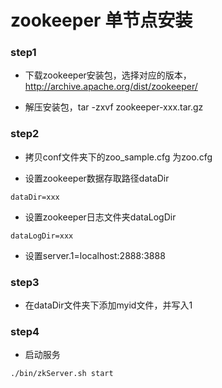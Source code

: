 
# zookeeper 单节点安装

### step1

* 下载zookeeper安装包，选择对应的版本，http://archive.apache.org/dist/zookeeper/

* 解压安装包，tar -zxvf zookeeper-xxx.tar.gz


### step2

* 拷贝conf文件夹下的zoo_sample.cfg 为zoo.cfg

* 设置zookeeper数据存取路径dataDir
```
dataDir=xxx
```

* 设置zookeeper日志文件夹dataLogDir
```
dataLogDir=xxx
```

* 设置server.1=localhost:2888:3888

### step3

* 在dataDir文件夹下添加myid文件，并写入1

### step4

* 启动服务

```
./bin/zkServer.sh start
```

